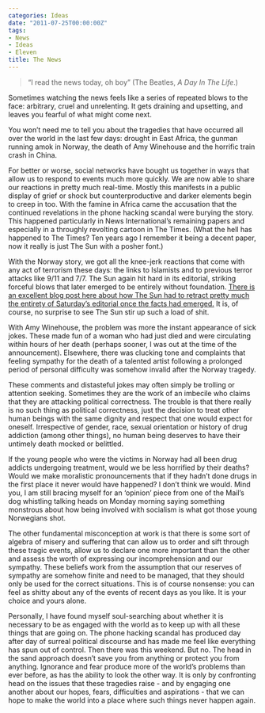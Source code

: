 ```yaml
---
categories: Ideas
date: "2011-07-25T00:00:00Z"
tags:
- News
- Ideas
- Eleven
title: The News
---
```

 
> “I read the news today, oh boy”  (The Beatles, _A Day In The Life_.)

Sometimes watching the news feels like a series of repeated blows to the face: arbitrary, cruel and unrelenting. It gets draining and upsetting, and leaves you fearful of what might come next.

You won’t need me to tell you about the tragedies that have occurred all over the world in the last few days: drought in East Africa, the gunman running amok in Norway, the death of Amy Winehouse and the horrific train crash in China.

For better or worse, social networks have bought us together in ways that allow us to respond to events much more quickly. We are now able to share our reactions in pretty much real-time. Mostly this manifests in a public display of grief or shock but counterproductive and darker elements begin to creep in too. With the famine in Africa came the accusation that the continued revelations in the phone hacking scandal were burying the story. This happened particularly in News International’s remaining papers and especially in a throughly revolting cartoon in The Times. (What the hell has happened to The Times? Ten years ago I remember it being a decent paper, now it really is just The Sun with a posher font.)

With the Norway story, we got all the knee-jerk reactions that come with any act of terrorism these days: the links to Islamists and to previous terror attacks like 9/11 and 7/7. The Sun again hit hard in its editorial, striking forceful blows that later emerged to be entirely without foundation. [There is an excellent blog post here about how The Sun had to retract pretty much the entirety of Saturday’s editorial once the facts had emerged.](http://tabloid-watch.blogspot.com/2011/07/suns-editorials-on-norway.html) It is, of course, no surprise to see The Sun stir up such a load of shit. 

With Amy Winehouse, the problem was more the instant appearance of sick jokes. These made fun of a woman who had just died and were circulating within hours of her death (perhaps sooner, I was out at the time of the announcement). Elsewhere, there was clucking tone and complaints that feeling sympathy for the death of a talented artist following a prolonged period of personal difficulty was somehow invalid after the Norway tragedy. 

These comments and distasteful jokes may often simply be trolling or attention seeking. Sometimes they are the work of an imbecile who claims that they are attacking political correctness. The trouble is that there really is no such thing as political correctness, just the decision to treat other human beings with the same dignity and respect that one would expect for oneself. Irrespective of gender, race, sexual orientation or history of drug addiction (among other things), no human being deserves to have their untimely death mocked or belittled.

If the young people who were the victims in Norway had all been drug addicts undergoing treatment, would we be less horrified by their deaths? Would we make moralistic pronouncements that if they hadn’t done drugs in the first place it never would have happened? I don’t think we would. Mind you, I am still bracing myself for an ‘opinion’ piece from one of the Mail’s dog whistling talking heads on Monday morning saying something monstrous about how being involved with socialism is what got those young Norwegians shot. 

The other fundamental misconception at work is that there is some sort of algebra of misery and suffering that can allow us to order and sift through these tragic events, allow us to declare one more important than the other and assess the worth of expressing our incomprehension and our sympathy. These beliefs work from the assumption that our reserves of sympathy are somehow finite and need to be managed, that they should only be used for the correct situations. This is of course nonsense: you can feel as shitty about any of the events of recent days as you like. It is your choice and yours alone. 

Personally, I have found myself soul-searching about whether it is necessary to be as engaged with the world as to keep up with all these things that are going on. The phone hacking scandal has produced day after day of surreal political discourse and has made me feel like everything has spun out of control. Then there was this weekend. But no. The head in the sand approach doesn’t save you from anything or protect you from anything. Ignorance and fear produce more of the world’s problems than ever before, as has the ability to look the other way. It is only by confronting head on the issues that these tragedies raise - and by engaging one another about our hopes, fears, difficulties and aspirations - that we can hope to make the world into a place where such things never happen again. 
